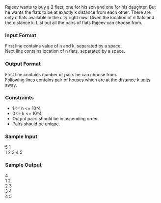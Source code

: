 
Rajeev wants to buy a 2 flats, one for his son and one for his daughter. But he wants the flats to be at exactly k distance from each other. There are only n flats available in the city right now. Given the location of n flats and the distance k. List out all the pairs of flats Rajeev can choose from.

### **Input Format**
First line contains value of n and k, separated by a space.<br>
Next line contains location of n flats, separated by a space.<br>

### **Output Format**
First line contains number of pairs he can choose from.<br>
Following lines contains pair of houses which are at the distance k units away.<br>

### **Constraints**

* 1<= n <= 10^4
* 0<= k <= 10^4
* Output pairs should be in ascending order.
* Pairs should be unique.

### **Sample Input**
5 1 <br>
1 2 3 4 5

### **Sample Output**
4 <br>
1 2 <br>
2 3 <br>
3 4 <br>
4 5 <br>

